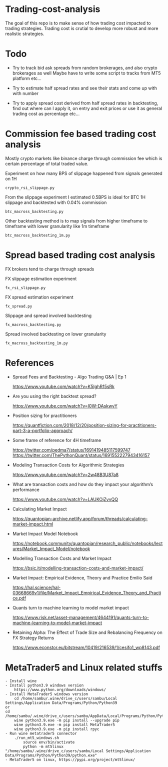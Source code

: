 # Trading-cost-analysis

  The goal of this repo is to make sense of how trading cost impacted to trading strategies.
  Trading cost is crutial to develop more robust and more realistic strategies.



# Todo

  - Try to track bid ask spreads from random brokerages, and also crypto brokerages as well
    Maybe have to write some script to tracks from MT5 platform etc...

  - Try to estimate half spread rates and see their stats and come up with with number

  - Try to apply spread cost derived from half spread rates in backtesting, find out where can I
    apply it, on entry and exit prices or use it as general trading cost as percentage etc...



# Commission fee based trading cost analysis

  Mostly crypto markets like binance charge through commission fee which is certain percentage of total traded value.

  Experiment on how many BPS of slippage happened from signals generated on 1H

    crypto_rsi_slippage.py

  From the slippage experiment I estimated 0.5BPS is ideal for BTC 1H slippage and backtested with 0.04% commission

    btc_macross_backtesting.py

  Other backtesting method is to map signals from higher timeframe to timeframe with lower granularity like 1m timeframe

    btc_macross_backtesting_1m.py



# Spread based trading cost analysis

  FX brokers tend to charge through spreads

  FX slippage estimation experiment

    fx_rsi_slippage.py

  FX spread estimation experiment

    fx_spread.py

  Slippage and spread involved backtesting

    fx_macross_backtesting.py

  Spread involved backtesting on lower granularity

    fx_macross_backtesting_1m.py






# References

  - Spread Fees and Backtesting - Algo Trading Q&A | Ep 1

    https://www.youtube.com/watch?v=K5IghR15sRk

    
  - Are you using the right backtest spread?

    https://www.youtube.com/watch?v=I0W-DAskwvY


  - Position sizing for practitioners 

    https://quantfiction.com/2018/12/20/position-sizing-for-practitioners-part-3-a-portfolio-approach/


  - Some frame of reference for 4H timeframe

    https://twitter.com/pedma7/status/1691419485117599747
    https://twitter.com/ThePythonQuant/status/1691552227943416157


  - Modeling Transaction Costs for Algorithmic Strategies

    https://www.youtube.com/watch?v=2w48B3U87a8


  - What are transaction costs and how do they impact your algorithm’s performance

    https://www.youtube.com/watch?v=LAUKOjZvvQQ


  - Calculating Market Impact
  
    https://quantopian-archive.netlify.app/forum/threads/calculating-market-impact.html


  - Market Impact Model Notebook

    https://notebook.community/quantopian/research_public/notebooks/lectures/Market_Impact_Model/notebook


  - Modelling Transaction Costs and Market Impact

    https://bsic.it/modelling-transaction-costs-and-market-impact/


  - Market Impact: Empirical Evidence, Theory and Practice Emilio Said

    https://hal.science/hal-03668669v1/file/Market_Impact_Empirical_Evidence_Theory_and_Practice.pdf


  - Quants turn to machine learning to model market impact

    https://www.risk.net/asset-management/4644191/quants-turn-to-machine-learning-to-model-market-impact


  - Retaining Alpha: The Effect of Trade Size and Rebalancing Frequency on FX Strategy Returns

    https://www.econstor.eu/bitstream/10419/216539/1/cesifo1_wp8143.pdf


    

# MetaTrader5 and Linux related stuffs

    - Install wine
    - Install python3.9 windows version
        https://www.python.org/downloads/windows/
    - Install MetaTrader5 windows version
        cd /home/sambu/.wine/drive_c/users/sambu/Local Settings/Application Data/Programs/Python/Python39
	or
	cd /home/sambu/.wine/drive_c/users/sambu/AppData/Local/Programs/Python/Python39
        wine python3.9.exe -m pip install --upgrade pip
        wine python3.9.exe -m pip install MetaTrader5
        wine python3.9.exe -m pip install rpyc
    - Run wine metatrader5 connector
        ./run_mt5_windows.sh
            source env/bin/activate
            python -m mt5linux "/home/sambu/.wine/drive_c/users/sambu/Local Settings/Application Data/Programs/Python/Python39/python.exe"
    - MetaTrader5 on linux, https://pypi.org/project/mt5linux/
    








